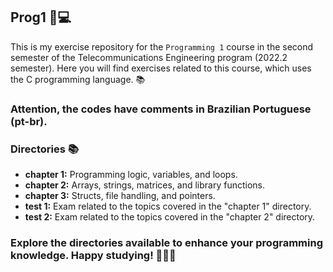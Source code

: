 ## Prog1 📌💻

This is my exercise repository for the `Programming 1` course in the second semester of the Telecommunications
Engineering program (2022.2 semester). Here you will find exercises related to this course, which uses the C programming language. 📚

### Attention, the codes have comments in Brazilian Portuguese (pt-br).

### Directories 📚
- **chapter 1:** Programming logic, variables, and loops.
- **chapter 2:** Arrays, strings, matrices, and library functions.
- **chapter 3:** Structs, file handling, and pointers.
- **test 1:** Exam related to the topics covered in the "chapter 1" directory.
- **test 2:** Exam related to the topics covered in the "chapter 2" directory.


### Explore the directories  available to enhance your programming knowledge. Happy studying! 🚀🚀🚀
